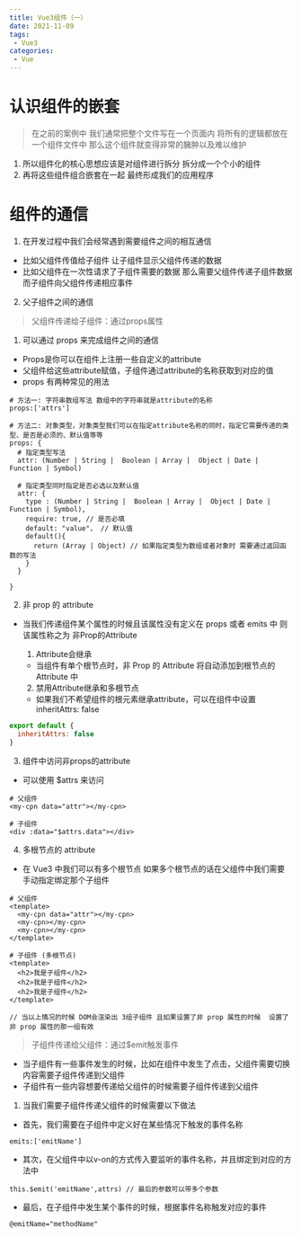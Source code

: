 ```yaml
---
title: Vue3组件（一）
date: 2021-11-09
tags:
 - Vue3
categories: 
 - Vue
---
```


# 认识组件的嵌套

> 在之前的案例中 我们通常把整个文件写在一个页面内 将所有的逻辑都放在一个组件文件中 那么这个组件就变得非常的臃肿以及难以维护

1. 所以组件化的核心思想应该是对组件进行拆分 拆分成一个个小的组件
2. 再将这些组件组合嵌套在一起 最终形成我们的应用程序

# 组件的通信

1. 在开发过程中我们会经常遇到需要组件之间的相互通信
- 比如父组件传值给子组件 让子组件显示父组件传递的数据
- 比如父组件在一次性请求了子组件需要的数据 那么需要父组件传递子组件数据 而子组件向父组件传递相应事件

2. 父子组件之间的通信
> 父组件传递给子组件：通过props属性

1. 可以通过 props 来完成组件之间的通信
 - Props是你可以在组件上注册一些自定义的attribute
 - 父组件给这些attribute赋值，子组件通过attribute的名称获取到对应的值
 - props 有两种常见的用法

```vue
# 方法一: 字符串数组写法 数组中的字符串就是attribute的名称
props:['attrs']

# 方法二: 对象类型，对象类型我们可以在指定attribute名称的同时，指定它需要传递的类型、是否是必须的、默认值等等
props: {
  # 指定类型写法
  attr: (Number | String |  Boolean | Array |  Object | Date | Function | Symbol)

  # 指定类型同时指定是否必选以及默认值
  attr: {
    type : (Number | String |  Boolean | Array |  Object | Date | Function | Symbol),
    require: true, // 是否必填
    default: "value"， // 默认值
    default(){
      return (Array | Object) // 如果指定类型为数组或者对象时 需要通过返回函数的写法
    }
  }

}
```

2. 非 prop 的 attribute

- 当我们传递组件某个属性的时候且该属性没有定义在 props 或者 emits 中 则该属性称之为 非Prop的Attribute

  1. Attribute会继承
    - 当组件有单个根节点时，非 Prop 的 Attribute 将自动添加到根节点的 Attribute 中

  2. 禁用Attribute继承和多根节点
    - 如果我们不希望组件的根元素继承attribute，可以在组件中设置 inheritAttrs: false

```js
export default {
  inheritAttrs: false
}
```

3. 组件中访问非props的attribute

- 可以使用 $attrs 来访问

```vue
# 父组件
<my-cpn data="attr"></my-cpn>

# 子组件
<div :data="$attrs.data"></div>
```

  4. 多根节点的 attribute
  - 在 Vue3 中我们可以有多个根节点 如果多个根节点的话在父组件中我们需要手动指定绑定那个子组件
```vue
# 父组件
<template>
  <my-cpn data="attr"></my-cpn>
  <my-cpn></my-cpn>
  <my-cpn></my-cpn>
</template>
  
# 子组件 (多根节点)
<template>
  <h2>我是子组件</h2>
  <h2>我是子组件</h2>
  <h2>我是子组件</h2>
</template>

// 当以上情况的时候 DOM会渲染出 3组子组件 且如果设置了非 prop 属性的时候  设置了非 prop 属性的那一组有效
```

> 子组件传递给父组件：通过$emit触发事件

- 当子组件有一些事件发生的时候，比如在组件中发生了点击，父组件需要切换内容需要子组件传递到父组件
- 子组件有一些内容想要传递给父组件的时候需要子组件传递到父组件

1. 当我们需要子组件传递父组件的时候需要以下做法
  - 首先，我们需要在子组件中定义好在某些情况下触发的事件名称
```vue
emits:['emitName']
```
 - 其次，在父组件中以v-on的方式传入要监听的事件名称，并且绑定到对应的方法中
```vue
this.$emit('emitName',attrs) // 最后的参数可以带多个参数
```
 - 最后，在子组件中发生某个事件的时候，根据事件名称触发对应的事件
```vue
@emitName="methodName"
```

